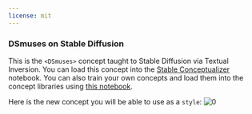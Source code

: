 ```yaml
---
license: mit
---
```

### DSmuses on Stable Diffusion
This is the `<DSmuses>` concept taught to Stable Diffusion via Textual Inversion. You can load this concept into the [Stable Conceptualizer](https://colab.research.google.com/github/huggingface/notebooks/blob/main/diffusers/stable_conceptualizer_inference.ipynb) notebook. You can also train your own concepts and load them into the concept libraries using [this notebook](https://colab.research.google.com/github/huggingface/notebooks/blob/main/diffusers/sd_textual_inversion_training.ipynb).

Here is the new concept you will be able to use as a `style`:
![<DSmuses> 0](https://huggingface.co/sd-concepts-library/dsmuses/resolve/main/concept_images/0.jpeg)

